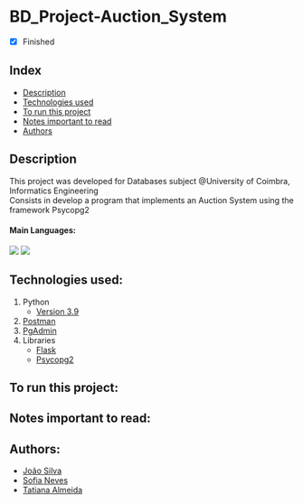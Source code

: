 # BD_Project-Auction_System

- [x] Finished

## Index
- [Description](#description)
- [Technologies used](#technologies-used)
- [To run this project](#to-run-this-project)
- [Notes important to read](#notes-important-to-read)
- [Authors](#authors)

## Description
This project was developed for Databases subject @University of Coimbra, Informatics Engineering <br>
Consists in develop a program that implements an Auction System using the framework Psycopg2

#### Main Languages:
![](https://img.shields.io/badge/Python-333333?style=flat&logo=python&logoColor=4F74DA) ![](https://img.shields.io/badge/PostgresSQL-333333?style=flat&logo=postgresql&logoColor=white)

## Technologies used:
1. Python
    - [Version 3.9](https://www.python.org/downloads/release/python-390/)
2. [Postman](https://www.postman.com/downloads/)
3. [PgAdmin](https://www.pgadmin.org/download/)
4. Libraries
    - [Flask](https://pypi.org/project/Flask/)
    - [Psycopg2](https://pypi.org/project/psycopg2/)

## To run this project:


## Notes important to read:


## Authors:
- [João Silva](https://github.com/ikikara)
- [Sofia Neves](https://github.com/sneves-git)
- [Tatiana Almeida](https://github.com/TatianaSAlmeida)
